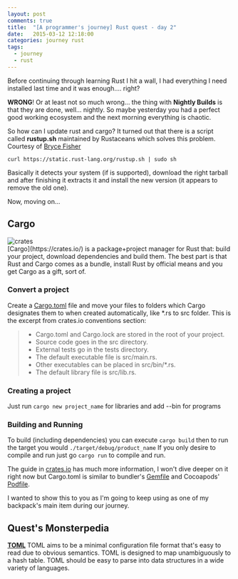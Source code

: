 ```yaml
---
layout: post
comments: true
title:  "[A programmer's journey] Rust quest - day 2"
date:   2015-03-12 12:18:00
categories: journey rust
tags:
  - journey
  - rust
---
```

Before continuing through learning Rust I hit a wall, I had everything I need installed last time and it was enough.... right?

**WRONG**! Or at least not so much wrong... the thing with **Nightly Builds** is that they are done, well... nightly. So maybe yesterday you had a perfect good working ecosystem and the next morning everything is chaotic.

So how can I update rust and cargo? It turned out that there is a script called **rustup.sh** maintained by Rustaceans which solves this problem. Courtesy of [Bryce Fisher](https://bryce.fisher-fleig.org/blog/script-to-keep-rust-compiler-updated/)

`curl https://static.rust-lang.org/rustup.sh | sudo sh`

Basically it detects your system (if is supported), download the right tarball and after finishing it extracts it and install the new version (it appears to remove the old one).

Now, moving on...

## Cargo

<div class="post-image-left">
<img src="https://crates.io/assets/Cargo-Logo-Small-233a70e173f628a13c391cb95cf1d70b.png" alt="crates" cover /></div>[Cargo](https://crates.io/) is a package+project manager for Rust that: build your project, download dependencies and build them. The best part is that Rust and Cargo comes as a bundle, install Rust by official means and you get Cargo as a gift, sort of.

<div class="clear_float"></div>

### Convert a project
Create a [Cargo.toml](http://doc.crates.io/manifest.html) file and move your files to folders which Cargo designates them to when created automatically, like *.rs to src folder.
This is the excerpt from crates.io conventions section:

> * Cargo.toml and Cargo.lock are stored in the root of your project.
> * Source code goes in the src directory.  
> * External tests go in the tests directory.  
> * The default executable file is src/main.rs.  
> * Other executables can be placed in src/bin/*.rs.  
> * The default library file is src/lib.rs.

### Creating a project
Just run `cargo new project_name` for libraries and add --bin for programs

### Building and Running
To build (including dependencies) you can execute `cargo build` then to run the target you would `./target/debug/product_name`
If you only desire to compile and run just go `cargo run` to compile and run.

The guide in [crates.io](http://doc.crates.io/guide.html) has much more information, I won't dive deeper on it right now but Cargo.toml is similar to bundler's [Gemfile](http://bundler.io/v1.3/gemfile.html) and Cocoapods' [Podfile](http://guides.cocoapods.org/using/the-podfile.html).

I wanted to show this to you as I'm going to keep using as one of my backpack's main item during our journey.

## Quest's Monsterpedia

**[TOML](https://github.com/toml-lang/toml)**
TOML aims to be a minimal configuration file format that's easy to read due to obvious semantics. TOML is designed to map unambiguously to a hash table. TOML should be easy to parse into data structures in a wide variety of languages.
